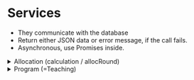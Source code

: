 # Services
- They communicate with the database
- Return either JSON data or error message, if the call fails.
- Asynchronous, use Promises inside.

<details>
<summary>Allocation (calculation / allocRound)</summary>

| Fetch all calculations |   |
|---|---|
Method      | getAll
Parameters  | -
Returns     | All calculations
Contents    | id, name, isSeasonAlloc, description, lastModified

| Fetch a certain individual allocation round |   |
|---|---|
Method      | getById
Parameters  | allocRound.id
Returns     | Individual calculation/allocation round
Contents    | id, name, isSeason, description, lastModified, isAllocated, processOn, Subjects, allocated, unAllocated

| Fetch all subjects |   |
|---|---|
Method      | getAllSubjectsById
Parameters  | allocRound.id
Returns     | All subjects included in a calculation/allocation round
Contents    | subject.id, subject.name, allocSubject.isAllocated, allocSubject.cantAllocate, allocSubject.priority, allocatedHours, requiredHours
Note!       | Not in use anywhere yet (?)

| Fetch all spaces having teachings in a certain allocation round |   |
|---|---|
Method      | getRoomsByAllocId
Parameters  | allocRound.id
Returns     | all spaces having teachings in a certain allocation round
Contents    | id, name, allocatedHours, requiredHours, spaceTypeId

| Fetch all spaces in allocation, for a certain program |   |
|---|---|
Method      | getAllocatedRoomsByProgram
Parameters  | program.id, allocRound.id
Returns     | All spaces in allocation, for a certain program
Contents    | space.id, space.name, allocatedHours

| Fetch all allocation round subjects for a program |   |
|---|---|
Method      | getSubjectsByProgram
Parameters  | allocRound.id, program.id
Returns     | All subjects in allocation, for a certain program
Contents    | subject.id, subject.name, allocatedHours, requiredHours

| Start allocation |  |
|---|---|
Method      | startAllocation
Parameters  | allocRound (id)
Returns     | - 
Contents    | Starts calculation/allocation round


| Reset allocation (=allocation round) |  |
|---|---|
Method      | resetAllocation
Parameters  | allocRound (id)
Returns     | - 
Contents    | Resets the allocSubject, AllocSpace and AllocSubjectSuitableSpace tables

| Interrupt/stop the allocation process | |
|---|---|
Method      | abortAllocation
Parameters  | AllocRound.id
Returns     | -
Contents    | Tells the database to stop the running allocation process

| Fetch subjects, that could not be allocated | |
|---|---|
Method      | getUnAllocableSubjects
Parameters  | AllocRound.id
Returns     | subjects
Contents    | Returns unallocated subjects

| Fetch spaces for a certain Subject | |
|---|---|
Method      | getSpacesForSubject
Parameters  | Subject.id
Returns     | spaces
Contents    | Space.id, Space.name, Space.area, missingItems, areaOk, Space.personLimit, personLimitOk, Space.inUse, Space.spaceType, spaceTypeOk

| Fetch the missing equipment for certain space and certain subject | |
|---|---|
Method      | getMissingEquipmentForRoom
Parameters  | subject.id, space.id
Returns     | missing equipment for certain space and certain subject 
Contents    | Equipment.id, Equipment.name, SpaceEquipment.name (Really this? Why this???)



</details>

<details>
<summary>Program (=Teaching)</summary>


| Fetch all Programs |   |
|---|---|
Method      | getAll
Parameters  | -
Returns     | All Programs
Contents    | id, name

| Fetch indivual/certain Program |   |
|---|---|
Method      | getById
Parameters  | id
Returns     | Individual Program
Contents    | id, name

</details>